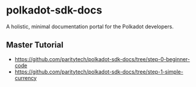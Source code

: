 # polkadot-sdk-docs
A holistic, minimal documentation portal for the Polkadot developers. 

## Master Tutorial

- https://github.com/paritytech/polkadot-sdk-docs/tree/step-0-beginner-code
- https://github.com/paritytech/polkadot-sdk-docs/tree/step-1-simple-currency

